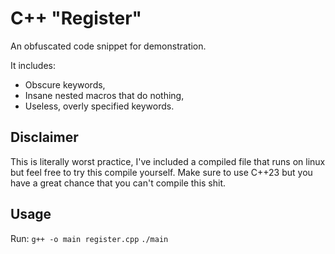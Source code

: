 # C++ "Register"

An obfuscated code snippet for demonstration.

It includes:
- Obscure keywords,
- Insane nested macros that do nothing,
- Useless, overly specified keywords.

## Disclaimer
This is literally worst practice, I've included a compiled file that runs on linux but feel free to try this compile yourself. Make sure to use C++23 but you have a great chance that you can't compile this shit.

## Usage

Run:
`g++ -o main register.cpp`
`./main`